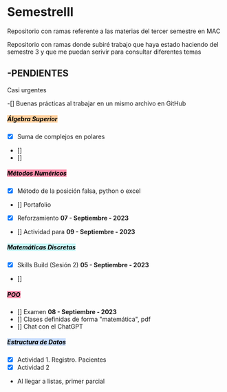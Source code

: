 # SemestreIII
Repositorio con ramas referente a las materias del tercer semestre en MAC

Repositorio con ramas donde subiré trabajo que haya estado haciendo del semestre 3 y que me puedan serivir para consultar diferentes temas


## -PENDIENTES
Casi urgentes

-[] Buenas prácticas al trabajar en un mismo archivo en GitHub
##### <mark style="background: #FFB86CA6;">Álgebra Superior</mark>
- [X] Suma de complejos en polares
- []
- []

##### <mark style="background: #FF5582A6;">Métodos Numéricos</mark>
- [x] Método de la posición falsa, python o excel
- [] Portafolio
- [x] Reforzamiento **07 - Septiembre - 2023**
- [] Actividad para **09 - Septiembre - 2023**

##### <mark style="background: #ABF7F7A6;">Matemáticas Discretas</mark>
- [x] Skills Build (Sesión 2) **05 - Septiembre - 2023**
- []

##### <mark style="background: #FF5582A6;">POO</mark>
- [] Examen **08 - Septiembre - 2023**
- [] Clases definidas de forma "matemática", pdf
- [] Chat con el ChatGPT

##### <mark style="background: #ADCCFFA6;">Estructura de Datos</mark>
- [x] Actividad 1. Registro. Pacientes
- [x] Actividad 2
- Al llegar a listas, primer parcial